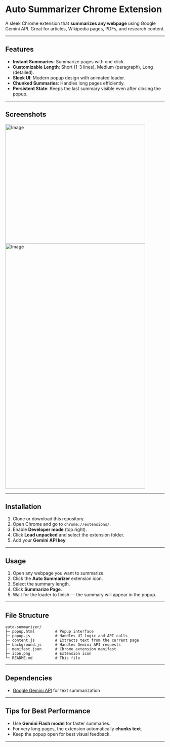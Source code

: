
# Auto Summarizer Chrome Extension

A sleek Chrome extension that **summarizes any webpage** using Google Gemini API. Great for articles, Wikipedia pages, PDFs, and research content.

---

## Features

- **Instant Summaries**: Summarize pages with one click.
- **Customizable Length**: Short (1-3 lines), Medium (paragraph), Long (detailed).
- **Sleek UI**: Modern popup design with animated loader.
- **Chunked Summaries**: Handles long pages efficiently.
- **Persistent State**: Keeps the last summary visible even after closing the popup.

---

## Screenshots

<img width="442" height="377" alt="Image" src="https://github.com/user-attachments/assets/3dcdbb9d-9a37-41c7-a8e4-3702876fe71d" /></br>
<img width="442" height="776" alt="Image" src="https://github.com/user-attachments/assets/cdf9c6f8-8a5e-4d87-a551-f584c7dc0522" />

---

## Installation

1. Clone or download this repository.
2. Open Chrome and go to `chrome://extensions/`.
3. Enable **Developer mode** (top right).
4. Click **Load unpacked** and select the extension folder.
5. Add your **Gemini API key**

---

## Usage

1. Open any webpage you want to summarize.
2. Click the **Auto Summarizer** extension icon.
3. Select the summary length.
4. Click **Summarize Page**.
5. Wait for the loader to finish — the summary will appear in the popup.

---

## File Structure

```
auto-summarizer/
├─ popup.html         # Popup interface
├─ popup.js           # Handles UI logic and API calls
├─ content.js         # Extracts text from the current page
├─ background.js      # Handles Gemini API requests
├─ manifest.json      # Chrome extension manifest
├─ icon.png           # Extension icon
└─ README.md          # This file

```

---

## Dependencies

- [Google Gemini API](https://developers.generativeai.google/) for text summarization

---

## Tips for Best Performance

- Use **Gemini Flash model** for faster summaries.
- For very long pages, the extension automatically **chunks text**.
- Keep the popup open for best visual feedback.

---


